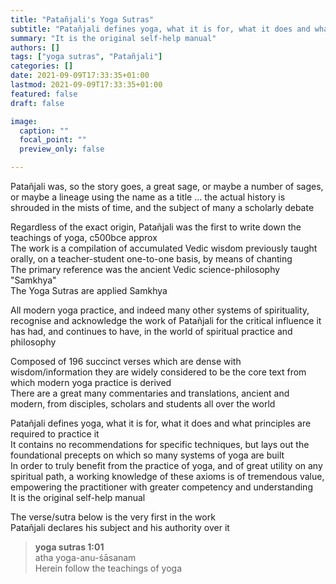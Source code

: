 ```yaml
---
title: "Patañjali's Yoga Sutras"
subtitle: "Patañjali defines yoga, what it is for, what it does and what principles are required to practice it"
summary: "It is the original self-help manual"
authors: []
tags: ["yoga sutras", "Patañjali"]
categories: []
date: 2021-09-09T17:33:35+01:00
lastmod: 2021-09-09T17:33:35+01:00
featured: false
draft: false

image:
  caption: ""
  focal_point: ""
  preview_only: false

---
```

Patañjali was, so the story goes, a great sage, or maybe a number of sages, or maybe a lineage using the name as a title ... the actual history is shrouded in the mists of time, and the subject of many a scholarly debate

Regardless of the exact origin, Patañjali was the first to write down the teachings of yoga, c500bce approx\
The work is a compilation of accumulated Vedic wisdom previously taught orally, on a teacher-student one-to-one basis, by means of chanting\
The primary reference was the ancient Vedic science-philosophy "Samkhya"\
The Yoga Sutras are applied Samkhya

All modern yoga practice, and indeed many other systems of spirituality, recognise and acknowledge the work of Patañjali for the critical influence it has had, and continues to have, in the world of spiritual practice and philosophy

Composed of 196 succinct verses which are dense with wisdom/information they are widely considered to be the core text from which modern yoga practice is derived\
There are a great many commentaries and translations, ancient and modern, from disciples, scholars and students all over the world

Patañjali defines yoga, what it is for, what it does and what principles are required to practice it\
It contains no recommendations for specific techniques, but lays out the foundational precepts on which so many systems of yoga are built\
In order to truly benefit from the practice of yoga, and of great utility on any spiritual path, a working knowledge of these axioms is of tremendous value, empowering the practitioner with greater competency and understanding\
It is the original self-help manual

The verse/sutra below is the very first in the work\
Patañjali declares his subject and his authority over it

>**yoga sutras 1:01**\
>atha yoga-anu-śāsanam\
>Herein follow the teachings of yoga
